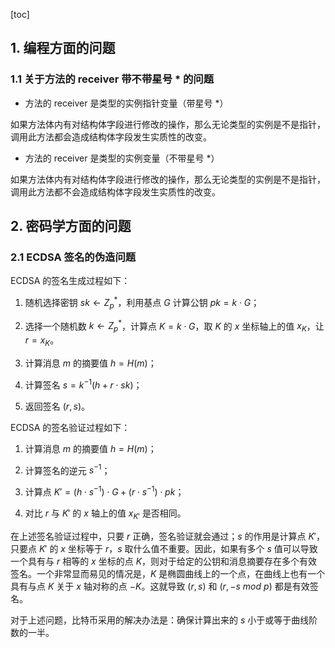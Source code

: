 [toc]

## 1. 编程方面的问题

### 1.1 关于方法的 receiver 带不带星号 * 的问题

- 方法的 receiver 是类型的实例指针变量（带星号 *）

如果方法体内有对结构体字段进行修改的操作，那么无论类型的实例是不是指针，调用此方法都会造成结构体字段发生实质性的改变。

- 方法的 receiver 是类型的实例变量（不带星号 *）

如果方法体内有对结构体字段进行修改的操作，那么无论类型的实例是不是指针，调用此方法都不会造成结构体字段发生实质性的改变。

## 2. 密码学方面的问题

### 2.1 ECDSA 签名的伪造问题

ECDSA 的签名生成过程如下：

1. 随机选择密钥 $sk \leftarrow Z_p^*$，利用基点 $G$ 计算公钥 $pk = k \cdot G$；

2. 选择一个随机数 $k \leftarrow Z_p^*$，计算点 $K= k \cdot G$，取 $K$ 的 $x$ 坐标轴上的值 $x_K$，让 $r = x_K$。

3. 计算消息 $m$ 的摘要值 $h = H(m)$；

4. 计算签名 $s= k^{-1}(h + r \cdot sk)$；

5. 返回签名 $(r,s)$。

ECDSA 的签名验证过程如下：

1. 计算消息 $m$ 的摘要值 $h = H(m)$；

2. 计算签名的逆元 $s^{-1}$；

3. 计算点 $K' = (h \cdot s^{-1}) \cdot G + (r \cdot s^{-1}) \cdot pk$；

4. 对比 $r$ 与 $K'$ 的 $x$ 轴上的值 $x_{K'}$ 是否相同。

在上述签名验证过程中，只要 $r$ 正确，签名验证就会通过；$s$ 的作用是计算点 $K'$，只要点 $K'$ 的 $x$ 坐标等于 $r$，$s$ 取什么值不重要。因此，如果有多个 $s$ 值可以导致一个具有与 $r$ 相等的 $x$ 坐标的点 $K$，则对于给定的公钥和消息摘要存在多个有效签名。一个非常显而易见的情况是，$K$ 是椭圆曲线上的一个点，在曲线上也有一个具有与点 $K$ 关于 $x$ 轴对称的点 $-K$。这就导致 $(r,s)$ 和 $(r, -s \ mod \ p)$ 都是有效签名。

对于上述问题，比特币采用的解决办法是：确保计算出来的 $s$ 小于或等于曲线阶数的一半。